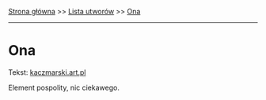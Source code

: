 [Strona główna](../index.md) >> [Lista utworów](../list.md) >> [Ona](386.md)

---

# Ona

Tekst: [kaczmarski.art.pl](https://www.kaczmarski.art.pl/tworczosc/wiersze/ona/)

Element pospolity, nic ciekawego.
